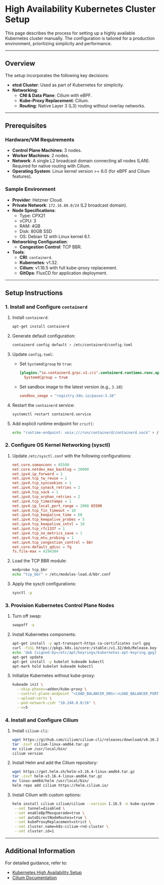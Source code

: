 # High Availability Kubernetes Cluster Setup

This page describes the process for setting up a highly available Kubernetes cluster manually. The configuration is tailored for a production environment, prioritizing simplicity and performance.

---

## Overview

The setup incorporates the following key decisions:

- **etcd Cluster**: Used as part of Kubernetes for simplicity.
- **Networking**:  
  - **CNI & Data Plane**: Cilium with eBPF.
  - **Kube-Proxy Replacement**: Cilium.
  - **Routing**: Native Layer 3 (L3) routing without overlay networks.

---

## Prerequisites

### Hardware/VM Requirements
- **Control Plane Machines**: 3 nodes.
- **Worker Machines**: 2 nodes.
- **Network**: A single L2 broadcast domain connecting all nodes (LAN). Required for native routing with Cilium.
- **Operating System**: Linux kernel version >= 6.0 (for eBPF and Cilium features).

### Sample Environment
- **Provider**: Hetzner Cloud.
- **Private Network**: `172.16.80.0/24` (L2 broadcast domain).
- **Node Specifications**:
  - Type: CPX21
  - vCPU: 3
  - RAM: 4GB
  - Disk: 80GB SSD
  - OS: Debian 12 with Linux kernel 6.1.
- **Networking Configuration**:
  - **Congestion Control**: TCP BBR.
- **Tools**:
  - **CRI**: `containerd`.
  - **Kubernetes**: v1.32.
  - **Cilium**: v1.16.5 with full kube-proxy replacement.
  - **GitOps**: FluxCD for application deployment.

---

## Setup Instructions

### 1. Install and Configure `containerd`

1. Install `containerd`:
   ```bash
   apt-get install containerd
   ```

2. Generate default configuration:
   ```bash
   containerd config default > /etc/containerd/config.toml
   ```

3. Update `config.toml`:
   - Set `SystemdCgroup` to `true`:
     ```toml
     [plugins."io.containerd.grpc.v1.cri".containerd.runtimes.runc.options]
       SystemdCgroup = true
     ```
   - Set sandbox image to the latest version (e.g., `3.10`):
     ```toml
     sandbox_image = "registry.k8s.io/pause:3.10"
     ```

4. Restart the `containerd` service:
   ```bash
   systemctl restart containerd.service
   ```

5. Add explicit runtime endpoint for `crictl`:
   ```bash
   echo "runtime-endpoint: unix:///run/containerd/containerd.sock" > /etc/crictl.yaml
   ```

### 2. Configure OS Kernel Networking (sysctl)

1. Update `/etc/sysctl.conf` with the following configurations:
   ```conf
   net.core.somaxconn = 65500
   net.core.netdev_max_backlog = 20000
   net.ipv4.ip_forward = 1
   net.ipv4.tcp_tw_reuse = 1
   net.ipv4.tcp_syncookies = 1
   net.ipv4.tcp_synack_retries = 2
   net.ipv4.tcp_sack = 1
   net.ipv4.tcp_orphan_retries = 2
   net.ipv4.tcp_timestamps = 1
   net.ipv4.ip_local_port_range = 2000 65500
   net.ipv4.tcp_fin_timeout = 10
   net.ipv4.tcp_keepalive_time = 60
   net.ipv4.tcp_keepalive_probes = 5
   net.ipv4.tcp_keepalive_intvl = 10
   net.ipv4.tcp_rfc1337 = 1
   net.ipv4.tcp_no_metrics_save = 1
   net.ipv4.tcp_mtu_probing = 1
   net.ipv4.tcp_congestion_control = bbr
   net.core.default_qdisc = fq
   fs.file-max = 4194304
   ```

2. Load the TCP BBR module:
   ```bash
   modprobe tcp_bbr
   echo "tcp_bbr" > /etc/modules-load.d/bbr.conf
   ```

3. Apply the sysctl configurations:
   ```bash
   sysctl -p
   ```

### 3. Provision Kubernetes Control Plane Nodes

1. Turn off swap:
   ```bash
   swapoff -a
   ```

2. Install Kubernetes components:
   ```bash
   apt-get install -y apt-transport-https ca-certificates curl gpg
   curl -fsSL https://pkgs.k8s.io/core:/stable:/v1.32/deb/Release.key | gpg --dearmor -o /etc/apt/keyrings/kubernetes-apt-keyring.gpg
   echo 'deb [signed-by=/etc/apt/keyrings/kubernetes-apt-keyring.gpg] https://pkgs.k8s.io/core:/stable:/v1.32/deb/ /' | tee /etc/apt/sources.list.d/kubernetes.list
   apt-get update
   apt-get install -y kubelet kubeadm kubectl
   apt-mark hold kubelet kubeadm kubectl
   ```

3. Initialize Kubernetes without kube-proxy:
   ```bash
   kubeadm init \
     --skip-phases=addon/kube-proxy \
     --control-plane-endpoint "<LOAD_BALANCER_DNS>:<LOAD_BALANCER_PORT>" \
     --upload-certs \
     --pod-network-cidr "10.248.0.0/16" \
     --v=5
   ```

### 4. Install and Configure Cilium

1. Install `cilium-cli`:
   ```bash
   wget https://github.com/cilium/cilium-cli/releases/download/v0.16.23/cilium-linux-amd64.tar.gz
   tar -zxvf cilium-linux-amd64.tar.gz
   mv cilium /usr/local/bin/
   cilium version
   ```

2. Install Helm and add the Cilium repository:
   ```bash
   wget https://get.helm.sh/helm-v3.16.4-linux-amd64.tar.gz
   tar -zxvf helm-v3.16.4-linux-amd64.tar.gz
   mv linux-amd64/helm /usr/local/bin/
   helm repo add cilium https://helm.cilium.io/
   ```

3. Install Cilium with custom options:
   ```bash
   helm install cilium cilium/cilium --version 1.16.5 -n kube-system --create-namespace \
    --set tunnel=disabled \
    --set enableBpfMasquerade=true \
    --set autoDirectNodeRoutes=true \
    --set kubeProxyReplacement=strict \
    --set cluster.name=k8s-cilium-rnd-cluster \
    --set cluster.id=1
   ```

---

## Additional Information

For detailed guidance, refer to:
- [Kubernetes High Availability Setup](https://kubernetes.io/docs/setup/production-environment/tools/kubeadm/high-availability/)
- [Cilium Documentation](https://docs.cilium.io/)

